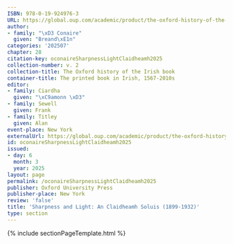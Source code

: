 ```yaml
---
ISBN: 978-0-19-924976-3
URL: https://global.oup.com/academic/product/the-oxford-history-of-the-irish-book-volume-ii-9780199249763?cc=ge&lang=3n#
author:
- family: "\xD3 Conaire"
  given: "Breand\xE1n"
categories: '202507'
chapter: 28
citation-key: oconaireSharpnessLightClaidheamh2025
collection-number: v. 2
collection-title: The Oxford history of the Irish book
container-title: The printed book in Irish, 1567-2010s
editor:
- family: Ciardha
  given: "\xC9amonn \xD3"
- family: Sewell
  given: Frank
- family: Titley
  given: Alan
event-place: New York
externalUrl: https://global.oup.com/academic/product/the-oxford-history-of-the-irish-book-volume-ii-9780199249763?cc=ge&lang=3n#
id: oconaireSharpnessLightClaidheamh2025
issued:
- day: 6
  month: 3
  year: 2025
layout: page
permalink: /oconaireSharpnessLightClaidheamh2025
publisher: Oxford University Press
publisher-place: New York
review: 'false'
title: 'Sharpness and Light: An Claidheamh Soluis (1899-1932)'
type: section
---
```

{% include sectionPageTemplate.html %}